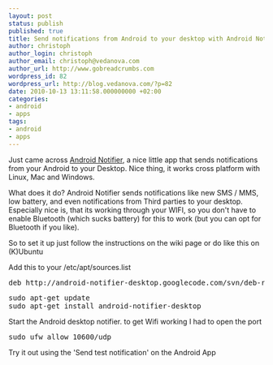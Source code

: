 ```yaml
---
layout: post
status: publish
published: true
title: Send notifications from Android to your desktop with Android Notifier
author: christoph
author_login: christoph
author_email: christoph@vedanova.com
author_url: http://www.gobreadcrumbs.com
wordpress_id: 82
wordpress_url: http://blog.vedanova.com/?p=82
date: 2010-10-13 13:11:58.000000000 +02:00
categories:
- android
- apps
tags:
- android
- apps
---
```

Just came across <a title="Android Notifier" href="http://code.google.com/p/android-notifier/" target="_blank">Android Notifier</a>, a nice little app that sends notifications from your Android to your Desktop. Nice thing, it works cross platform with Linux, Mac and Windows.

What does it do? Android Notifier sends notifications like new SMS / MMS, low battery, and even notifications from Third parties to your desktop. Especially nice is, that its working through your WIFI, so you don't have to enable Bluetooth (which sucks battery) for this to work (but you can opt for Bluetooth if you like).

So to set it up just follow the instructions on the wiki page or do like this on (K)Ubuntu

Add this to your /etc/apt/sources.list
<pre>deb http://android-notifier-desktop.googlecode.com/svn/deb-repo stable main</pre>
<pre>
sudo apt-get update
sudo apt-get install android-notifier-desktop
</pre>
Start the Android desktop notifier.
to get Wifi working I had to open the port
<pre>
sudo ufw allow 10600/udp
</pre>
Try it out using the 'Send test notification' on the Android App
